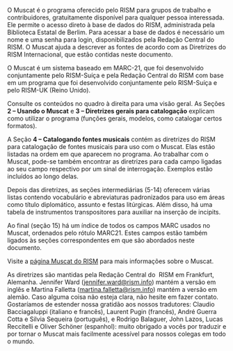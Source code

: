 O Muscat é o programa oferecido pelo RISM para grupos de trabalho e contribuidores, gratuitamente disponível para qualquer pessoa interessada. Ele permite o acesso direto à base de dados do RISM, administrada pela Biblioteca Estatal de Berlim. Para acessar a base de dados é necessário um nome e uma senha para login, disponibilizados pela Redação Central do RISM. O Muscat ajuda a descrever as fontes de acordo com as Diretrizes do RISM Internacional, que estão contidas neste documento.

O Muscat é um sistema baseado em MARC-21, que foi desenvolvido conjuntamente pelo RISM-Suíça e pela Redação Central do RISM com base em um programa que foi desenvolvido conjuntamente pelo RISM-Suíça e pelo RISM-UK (Reino Unido).

Consulte os conteúdos no quadro à direita para uma visão geral. As Seções **2 – Usando o Muscat** e **3 – Diretrizes gerais para catalogação** explicam como utilizar o programa (funções gerais, modelos, como catalogar certos formatos).

A Seção **4 – Catalogando fontes musicais** contém as diretrizes do RISM para catalogação de fontes musicais para uso com o Muscat. Elas estão listadas na ordem em que aparecem no programa. Ao trabalhar com o Muscat, pode-se também encontrar as diretrizes para cada campo ligadas ao seu campo respectivo por um sinal de interrogação. Exemplos estão incluídos ao longo delas.

Depois das diretrizes, as seções intermediárias (5-14) oferecem várias listas contendo vocabulário e abreviaturas padronizados para uso em áreas como título diplomático, assunto e festas litúrgicas. Além disso, há uma tabela de instrumentos transpositores para auxiliar na inserção de incipits.

Ao final (seção 15) há um índice de todos os campos MARC usados no Muscat, ordenados pelo rótulo MARC21. Estes campos estão também ligados às seções correspondentes em que são abordados neste documento.

Visite a [página Muscat do RISM](http://www.rism.info/en/community/muscat.html) para mais informações sobre o Muscat.

As diretrizes são mantidas pela Redação Central do&nbsp; RISM em Frankfurt, Alemanha. Jennifer Ward (jennifer.ward@rism.info) mantém a versão em inglês e Martina Falletta (martina.falletta@rism.info) mantém a versão em alemão. Caso alguma coisa não esteja clara, não hesite em fazer contato. Gostaríamos de estender nossa gratidão aos nossos tradutores: Claudio Bacciagaluppi (italiano e francês), Laurent Pugin (francês), André Guerra Cotta e Silvia Sequeira (português), e Rodrigo Balaguer, John Lazos, Lucas Reccitelli e Oliver Schöner (espanhol): muito obrigado a vocês por traduzir e por tornar o Muscat mais facilmente acessível para nossos colegas em todo o mundo.